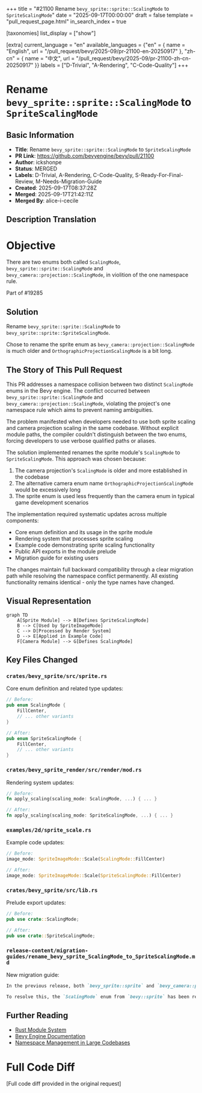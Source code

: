 +++
title = "#21100 Rename `bevy_sprite::sprite::ScalingMode` to `SpriteScalingMode`"
date = "2025-09-17T00:00:00"
draft = false
template = "pull_request_page.html"
in_search_index = true

[taxonomies]
list_display = ["show"]

[extra]
current_language = "en"
available_languages = {"en" = { name = "English", url = "/pull_request/bevy/2025-09/pr-21100-en-20250917" }, "zh-cn" = { name = "中文", url = "/pull_request/bevy/2025-09/pr-21100-zh-cn-20250917" }}
labels = ["D-Trivial", "A-Rendering", "C-Code-Quality"]
+++

# Rename `bevy_sprite::sprite::ScalingMode` to `SpriteScalingMode`

## Basic Information
- **Title**: Rename `bevy_sprite::sprite::ScalingMode` to `SpriteScalingMode`
- **PR Link**: https://github.com/bevyengine/bevy/pull/21100
- **Author**: ickshonpe
- **Status**: MERGED
- **Labels**: D-Trivial, A-Rendering, C-Code-Quality, S-Ready-For-Final-Review, M-Needs-Migration-Guide
- **Created**: 2025-09-17T08:37:28Z
- **Merged**: 2025-09-17T21:42:11Z
- **Merged By**: alice-i-cecile

## Description Translation
# Objective

There are two enums both called `ScalingMode`, `bevy_sprite::sprite::ScalingMode` and `bevy_camera::projection::ScalingMode`, in violition of the one namespace rule.

Part of #19285

## Solution

Rename `bevy_sprite::sprite::ScalingMode` to  `bevy_sprite::sprite::SpriteScalingMode`.

Chose to rename the sprite enum as `bevy_camera::projection::ScalingMode` is much older and  `OrthographicProjectionScalingMode` is a bit long.



## The Story of This Pull Request

This PR addresses a namespace collision between two distinct `ScalingMode` enums in the Bevy engine. The conflict occurred between `bevy_sprite::sprite::ScalingMode` and `bevy_camera::projection::ScalingMode`, violating the project's one namespace rule which aims to prevent naming ambiguities.

The problem manifested when developers needed to use both sprite scaling and camera projection scaling in the same codebase. Without explicit module paths, the compiler couldn't distinguish between the two enums, forcing developers to use verbose qualified paths or aliases.

The solution implemented renames the sprite module's `ScalingMode` to `SpriteScalingMode`. This approach was chosen because:
1. The camera projection's `ScalingMode` is older and more established in the codebase
2. The alternative camera enum name `OrthographicProjectionScalingMode` would be excessively long
3. The sprite enum is used less frequently than the camera enum in typical game development scenarios

The implementation required systematic updates across multiple components:
- Core enum definition and its usage in the sprite module
- Rendering system that processes sprite scaling
- Example code demonstrating sprite scaling functionality
- Public API exports in the module prelude
- Migration guide for existing users

The changes maintain full backward compatibility through a clear migration path while resolving the namespace conflict permanently. All existing functionality remains identical - only the type names have changed.

## Visual Representation

```mermaid
graph TD
    A[Sprite Module] --> B[Defines SpriteScalingMode]
    B --> C[Used by SpriteImageMode]
    C --> D[Processed by Render System]
    D --> E[Applied in Example Code]
    F[Camera Module] --> G[Defines ScalingMode]
```

## Key Files Changed

### `crates/bevy_sprite/src/sprite.rs`
Core enum definition and related type updates:
```rust
// Before:
pub enum ScalingMode {
    FillCenter,
    // ... other variants
}

// After:  
pub enum SpriteScalingMode {
    FillCenter,
    // ... other variants
}
```

### `crates/bevy_sprite_render/src/render/mod.rs`
Rendering system updates:
```rust
// Before:
fn apply_scaling(scaling_mode: ScalingMode, ...) { ... }

// After:
fn apply_scaling(scaling_mode: SpriteScalingMode, ...) { ... }
```

### `examples/2d/sprite_scale.rs`
Example code updates:
```rust
// Before:
image_mode: SpriteImageMode::Scale(ScalingMode::FillCenter)

// After:
image_mode: SpriteImageMode::Scale(SpriteScalingMode::FillCenter)
```

### `crates/bevy_sprite/src/lib.rs`
Prelude export updates:
```rust
// Before:
pub use crate::ScalingMode;

// After:
pub use crate::SpriteScalingMode;
```

### `release-content/migration-guides/rename_bevy_sprite_ScalingMode_to_SpriteScalingMode.md`
New migration guide:
```markdown
In the previous release, both `bevy_sprite::sprite` and `bevy_camera::projection` defined an enum named `ScalingMode`, in violation of our one-namespace rule.

To resolve this, the `ScalingMode` enum from `bevy::sprite` has been renamed to `SpriteScalingMode`.
```

## Further Reading

- [Rust Module System](https://doc.rust-lang.org/book/ch07-02-defining-modules-to-control-scope-and-privacy.html)
- [Bevy Engine Documentation](https://bevyengine.org/learn/)
- [Namespace Management in Large Codebases](https://en.wikipedia.org/wiki/Namespace)

# Full Code Diff
[Full code diff provided in the original request]